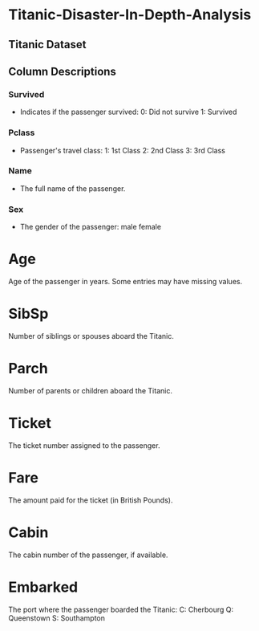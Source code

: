# Titanic-Disaster-In-Depth-Analysis

## Titanic Dataset

## Column Descriptions

### Survived
- Indicates if the passenger survived:
  0: Did not survive
  1: Survived
  
### Pclass
- Passenger's travel class:
  1: 1st Class
  2: 2nd Class
  3: 3rd Class
  
### Name
- The full name of the passenger.
  
### Sex
- The gender of the passenger:
  male
  female
# Age
Age of the passenger in years. Some entries may have missing values.
# SibSp
Number of siblings or spouses aboard the Titanic.
# Parch
Number of parents or children aboard the Titanic.
# Ticket
The ticket number assigned to the passenger.
# Fare
The amount paid for the ticket (in British Pounds).
# Cabin
The cabin number of the passenger, if available.
# Embarked
The port where the passenger boarded the Titanic:
C: Cherbourg
Q: Queenstown
S: Southampton

